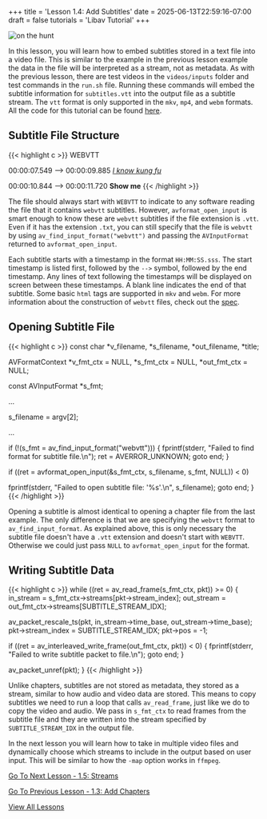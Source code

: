 +++
title = 'Lesson 1.4: Add Subtitles'
date = 2025-06-13T22:59:16-07:00
draft = false
tutorials = 'Libav Tutorial'
+++

![on the hunt](/images/LibavTutorial/Lesson_1.4/on_the_hunt.jpg)

In this lesson, you will learn how to embed subtitles stored in a text file into
a video file. This is similar to the example in the previous lesson example the
data in the file will be interpreted as a stream, not as metadata. As with the
previous lesson, there are test videos in the `videos/inputs` folder and test
commands in the `run.sh` file. Running these commands will embed the subtitle
information for `subtitles.vtt` into the output file as a subtitle stream. The
`vtt` format is only supported in the `mkv`, `mp4`, and `webm` formats. All the
code for this tutorial can be found
[here](https://github.com/danielxhogan/LibavTutorial/tree/main/Lesson%201%3A%20Remux/Lesson%201.4%3A%20Add%20Subtitles).

## Subtitle File Structure

{{< highlight c >}}
WEBVTT

00:00:07.549 --> 00:00:09.885
  <u><i>I know kung fu</i></u>

00:00:10.844 --> 00:00:11.720
  <b>Show me</b>
{{< /highlight >}}

The file should always start with `WEBVTT` to indicate to any software reading
the file that it contains `webvtt` subtitles. However, `avformat_open_input` is
smart enough to know these are `webvtt` subtitles if the file extension is
`.vtt`. Even if it has the extension `.txt`, you can still specify that the file
is `webvtt` by using `av_find_input_format("webvtt")` and passing the
`AVInputFormat` returned to `avformat_open_input`.

Each subtitle starts with a timestamp in the format `HH:MM:SS.sss`. The start
timestamp is listed first, followed by the `-->` symbol, followed by the end
timestamp. Any lines of text following the timestamps will be displayed on
screen between these timestamps. A blank line indicates the end of that
subtitle. Some basic `html` tags are supported in `mkv` and `webm`. For more
information about the construction of `webvtt` files, check out the
[spec](https://www.w3.org/TR/webvtt1).

## Opening Subtitle File

{{< highlight c >}}
const char *v_filename, *s_filename, *out_filename, *title;

AVFormatContext *v_fmt_ctx = NULL, *s_fmt_ctx = NULL,
  *out_fmt_ctx = NULL;

const AVInputFormat *s_fmt;

...

s_filename = argv[2];

...

if (!(s_fmt = av_find_input_format("webvtt"))) {
  fprintf(stderr, "Failed to find format for subtitle file.\n");
  ret = AVERROR_UNKNOWN;
  goto end;
}

if ((ret = avformat_open_input(&s_fmt_ctx, s_filename,
  s_fmt, NULL)) < 0)

  fprintf(stderr, "Failed to open subtitle file: '%s'.\n",
    s_filename);
  goto end;
}
{{< /highlight >}}

Opening a subtitle is almost identical to opening a chapter file from the last
example. The only difference is that we are specifying the `webvtt` format to
`av_find_input_format`. As explained above, this is only necessary the subtitle
file doesn't have a `.vtt` extension and doesn't start with `WEBVTT`. Otherwise
we could just pass `NULL` to `avformat_open_input` for the format.

## Writing Subtitle Data

{{< highlight c >}}
while ((ret = av_read_frame(s_fmt_ctx, pkt)) >= 0)
{
  in_stream = s_fmt_ctx->streams[pkt->stream_index];
  out_stream = out_fmt_ctx->streams[SUBTITLE_STREAM_IDX];

  av_packet_rescale_ts(pkt, in_stream->time_base,
    out_stream->time_base);
  pkt->stream_index = SUBTITLE_STREAM_IDX;
  pkt->pos = -1;

  if ((ret = av_interleaved_write_frame(out_fmt_ctx, pkt)) < 0) {
    fprintf(stderr, "Failed to write subtitle packet to file.\n");
    goto end;
  }

  av_packet_unref(pkt);
}
{{< /highlight >}}

Unlike chapters, subtitles are not stored as metadata, they stored as a stream,
similar to how audio and video data are stored. This means to copy subtitles we
need to run a loop that calls `av_read_frame`, just like we do to copy the
video and audio. We pass in `s_fmt_ctx` to read frames from the subtitle file
and they are written into the stream specified by `SUBTITLE_STREAM_IDX` in the
output file.

In the next lesson you will learn how to take in multiple video files and
dynamically choose which streams to include in the output based on user input.
This will be similar to how the `-map` option works in `ffmpeg`.

[Go To Next Lesson - 1.5: Streams](/posts/libav-tutorial/lesson-1.5-streams/)

[Go To Previous Lesson - 1.3: Add Chapters](/posts/libav-tutorial/lesson-1.3-add-chapters/)

[View All Lessons](/tutorials/libav-tutorial/)
